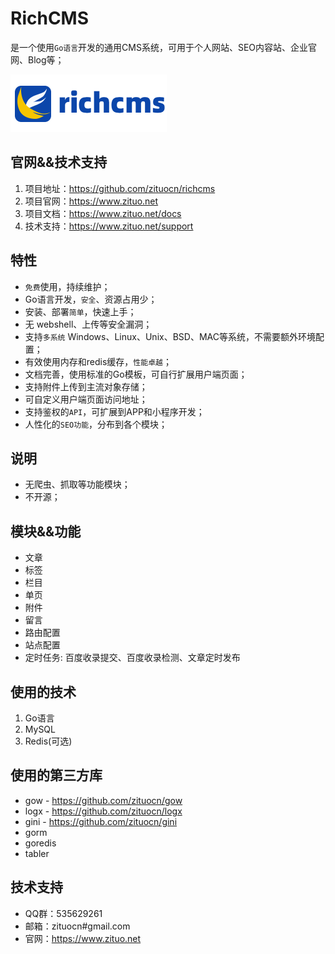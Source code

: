 # RichCMS

是一个使用`Go语言`开发的通用CMS系统，可用于个人网站、SEO内容站、企业官网、Blog等；

![logo](https://raw.githubusercontent.com/zituocn/richcms/main/photo/logo.png "richcms")

## 官网&&技术支持

1. 项目地址：https://github.com/zituocn/richcms
2. 项目官网：https://www.zituo.net
3. 项目文档：https://www.zituo.net/docs
4. 技术支持：https://www.zituo.net/support



## 特性

* `免费`使用，持续维护；
* Go语言开发，`安全`、资源占用少；
* 安装、部署`简单`，快速上手；
* 无 webshell、上传等安全漏洞；
* 支持`多系统` Windows、Linux、Unix、BSD、MAC等系统，不需要额外环境配置；
* 有效使用内存和redis缓存，`性能卓越`；
* 文档完善，使用标准的Go模板，可自行扩展用户端页面；
* 支持附件上传到主流对象存储；
* 可自定义用户端页面访问地址；
* 支持鉴权的`API`，可扩展到APP和小程序开发；
* 人性化的`SEO功能`，分布到各个模块；


## 说明
* 无爬虫、抓取等功能模块；
* 不开源；


## 模块&&功能
* 文章
* 标签
* 栏目
* 单页
* 附件
* 留言
* 路由配置
* 站点配置
* 定时任务: 百度收录提交、百度收录检测、文章定时发布


## 使用的技术

1. Go语言
2. MySQL
3. Redis(可选)


## 使用的第三方库

* gow - https://github.com/zituocn/gow
* logx - https://github.com/zituocn/logx
* gini  - https://github.com/zituocn/gini
* gorm 
* goredis
* tabler 

## 技术支持

* QQ群：535629261
* 邮箱：zituocn#gmail.com
* 官网：https://www.zituo.net 

